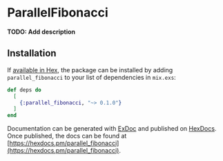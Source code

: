 # ParallelFibonacci

**TODO: Add description**

## Installation

If [available in Hex](https://hex.pm/docs/publish), the package can be installed
by adding `parallel_fibonacci` to your list of dependencies in `mix.exs`:

```elixir
def deps do
  [
    {:parallel_fibonacci, "~> 0.1.0"}
  ]
end
```

Documentation can be generated with [ExDoc](https://github.com/elixir-lang/ex_doc)
and published on [HexDocs](https://hexdocs.pm). Once published, the docs can
be found at [https://hexdocs.pm/parallel_fibonacci](https://hexdocs.pm/parallel_fibonacci).


